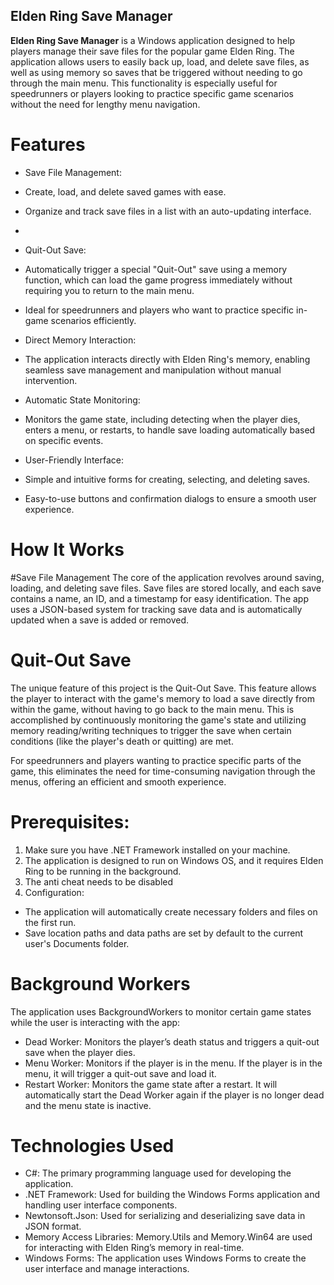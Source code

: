 ## Elden Ring Save Manager
**Elden Ring Save Manager** is a Windows application designed to help players manage their save files for the popular game Elden Ring. The application allows users to easily back up, load, and delete save files, as well as using memory so saves that be triggered without needing to go through the main menu. This functionality is especially useful for speedrunners or players looking to practice specific game scenarios without the need for lengthy menu navigation.

# Features
- Save File Management:

 - Create, load, and delete saved games with ease.
 - Organize and track save files in a list with an auto-updating interface.
 - 
 - Quit-Out Save:

 - Automatically trigger a special "Quit-Out" save using a memory function, which can load the game progress immediately without requiring you to return to the main menu.
 - Ideal for speedrunners and players who want to practice specific in-game scenarios efficiently.
   
- Direct Memory Interaction:

 - The application interacts directly with Elden Ring's memory, enabling seamless save management and manipulation without manual intervention.
   
- Automatic State Monitoring:

 - Monitors the game state, including detecting when the player dies, enters a menu, or restarts, to handle save loading automatically based on specific events.
   
- User-Friendly Interface:

 - Simple and intuitive forms for creating, selecting, and deleting saves.
 - Easy-to-use buttons and confirmation dialogs to ensure a smooth user experience.
   
# How It Works
#Save File Management
The core of the application revolves around saving, loading, and deleting save files. Save files are stored locally, and each save contains a name, an ID, and a timestamp for easy identification. The app uses a JSON-based system for tracking save data and is automatically updated when a save is added or removed.

# Quit-Out Save
The unique feature of this project is the Quit-Out Save. This feature allows the player to interact with the game's memory to load a save directly from within the game, without having to go back to the main menu. This is accomplished by continuously monitoring the game's state and utilizing memory reading/writing techniques to trigger the save when certain conditions (like the player's death or quitting) are met.

For speedrunners and players wanting to practice specific parts of the game, this eliminates the need for time-consuming navigation through the menus, offering an efficient and smooth experience.

# Prerequisites:

1. Make sure you have .NET Framework installed on your machine.
2. The application is designed to run on Windows OS, and it requires Elden Ring to be running in the background.
3. The anti cheat needs to be disabled
4. Configuration:
- The application will automatically create necessary folders and files on the first run.
- Save location paths and data paths are set by default to the current user's Documents folder.

# Background Workers
The application uses BackgroundWorkers to monitor certain game states while the user is interacting with the app:

- Dead Worker: Monitors the player’s death status and triggers a quit-out save when the player dies.
- Menu Worker: Monitors if the player is in the menu. If the player is in the menu, it will trigger a quit-out save and load it.
- Restart Worker: Monitors the game state after a restart. It will automatically start the Dead Worker again if the player is no longer dead and the menu state is inactive.

# Technologies Used
- C#: The primary programming language used for developing the application.
- .NET Framework: Used for building the Windows Forms application and handling user interface components.
- Newtonsoft.Json: Used for serializing and deserializing save data in JSON format.
- Memory Access Libraries: Memory.Utils and Memory.Win64 are used for interacting with Elden Ring’s memory in real-time.
- Windows Forms: The application uses Windows Forms to create the user interface and manage interactions.

